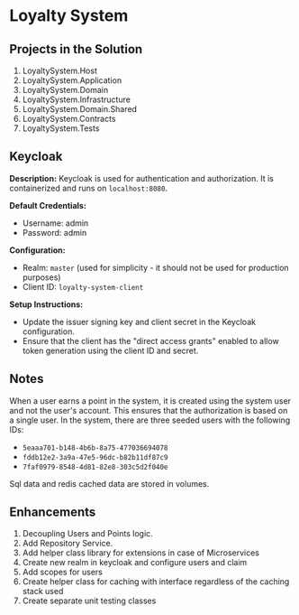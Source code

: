 # Loyalty System

## Projects in the Solution
1. LoyaltySystem.Host
2. LoyaltySystem.Application
3. LoyaltySystem.Domain
4. LoyaltySystem.Infrastructure
5. LoyaltySystem.Domain.Shared
6. LoyaltySystem.Contracts
7. LoyaltySystem.Tests

## Keycloak
**Description:** Keycloak is used for authentication and authorization. It is containerized and runs on `localhost:8080`.

**Default Credentials:**
- Username: admin
- Password: admin

**Configuration:**
- Realm: `master` (used for simplicity - it should not be used for production purposes)
- Client ID: `loyalty-system-client`

**Setup Instructions:**
- Update the issuer signing key and client secret in the Keycloak configuration.
- Ensure that the client has the "direct access grants" enabled to allow token generation using the client ID and secret.

## Notes
When a user earns a point in the system, it is created using the system user and not the user's account. This ensures that the authorization is based on a single user. In the system, there are three seeded users with the following IDs:
- `5eaaa701-b148-4b6b-8a75-477036694078`
- `fddb12e2-3a9a-47e5-96dc-b82b11df87c9`
- `7faf0979-8548-4d81-82e8-303c5d2f040e`

Sql data and redis cached data are stored in volumes.

  ## Enhancements
  1. Decoupling Users and Points logic.
  2. Add Repository Service.
  3. Add helper class library for extensions in case of Microservices
  4. Create new realm in keycloak and configure users and claim
  5. Add scopes for users
  6. Create helper class for caching with interface regardless of the caching stack used
  7. Create separate unit testing classes

